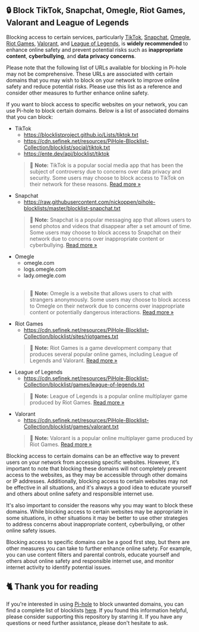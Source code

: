 ## 🔒 Block TikTok, Snapchat, Omegle, Riot Games, Valorant and League of Legends
Blocking access to certain services, particularly
[TikTok](../Why%20should%20I%20block%20TikTok.md), [Snapchat](../Why%20should%20I%20block%20Snapchat.md), [Omegle](../Why%20should%20I%20block%20Omegle.md), [Riot Games](../Why%20should%20I%20block%20Riot%20Games.md), [Valorant](../Why%20should%20I%20block%20Valorant.md), and [League of Legends](../Why%20should%20I%20block%20LoL.md),
is **widely recommended** to enhance online safety and prevent potential risks such as **inappropriate content**, **cyberbullying**, and **data privacy concerns**.

Please note that the following list of URLs available for blocking in Pi-hole may not be comprehensive.
These URLs are associated with certain domains that you may wish to block on your network to improve online safety and reduce potential risks.
Please use this list as a reference and consider other measures to further enhance online safety.

If you want to block access to specific websites on your network, you can use Pi-hole to block certain domains.
Below is a list of associated domains that you can block:

- TikTok
  - https://blocklistproject.github.io/Lists/tiktok.txt
  - https://cdn.sefinek.net/resources/PiHole-Blocklist-Collection/blocklist/social/tiktok.txt
  - https://ente.dev/api/blocklist/tiktok
  > 📝 **Note:** TikTok is a popular social media app that has been the subject of controversy due to concerns over data privacy and security. Some users may choose to block access to TikTok on their network for these reasons. [Read more »](../Why%20should%20I%20block%20TikTok.md)
- Snapchat
  - https://raw.githubusercontent.com/nickoppen/pihole-blocklists/master/blocklist-snapchat.txt
  > 📝 **Note:** Snapchat is a popular messaging app that allows users to send photos and videos that disappear after a set amount of time. Some users may choose to block access to Snapchat on their network due to concerns over inappropriate content or cyberbullying. [Read more »](../Why%20should%20I%20block%20Snapchat.md)
- Omegle
  - omegle.com
  - logs.omegle.com
  - lady.omegle.com<br><br>
  > 📝 **Note:** Omegle is a website that allows users to chat with strangers anonymously. Some users may choose to block access to Omegle on their network due to concerns over inappropriate content or potentially dangerous interactions. [Read more »](../Why%20should%20I%20block%20Omegle.md)
- Riot Games
  - https://cdn.sefinek.net/resources/PiHole-Blocklist-Collection/blocklist/sites/riotgames.txt
  > 📝 **Note:** Riot Games is a game development company that produces several popular online games, including League of Legends and Valorant. [Read more »](../Why%20should%20I%20block%20Riot%20Games.md)
- League of Legends
  - https://cdn.sefinek.net/resources/PiHole-Blocklist-Collection/blocklist/games/league-of-legends.txt
  > 📝 **Note:** League of Legends is a popular online multiplayer game produced by Riot Games. [Read more »](../Why%20should%20I%20block%20LoL.md)
- Valorant
  - https://cdn.sefinek.net/resources/PiHole-Blocklist-Collection/blocklist/games/valorant.txt
  > 📝 **Note:** Valorant is a popular online multiplayer game produced by Riot Games. [Read more »](../Why%20should%20I%20block%20Valorant.md)

Blocking access to certain domains can be an effective way to prevent users on your network from accessing specific websites.
However, it's important to note that blocking these domains will not completely prevent access to the websites, as they may be accessible through other domains or IP addresses.
Additionally, blocking access to certain websites may not be effective in all situations, and it's always a good idea to educate yourself and others about online safety and responsible internet use.

It's also important to consider the reasons why you may want to block these domains.
While blocking access to certain websites may be appropriate in some situations, in other situations it may be better to use other strategies to address concerns about inappropriate content, cyberbullying, or other online safety issues.

Blocking access to specific domains can be a good first step, but there are other measures you can take to further enhance online safety.
For example, you can use content filters and parental controls, educate yourself and others about online safety and responsible internet use, and monitor internet activity to identify potential issues.

## 🐈 Thank you for reading
If you're interested in using [Pi-hole](../What%20is%20Pi-hole.md) to block unwanted domains, you can find a complete list of blocklists [here](../../List.md).
If you found this information helpful, please consider supporting this repository by starring it.
If you have any questions or need further assistance, please don't hesitate to ask.